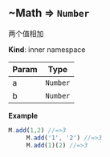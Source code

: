 <a name="Math"></a>

## ~Math ⇒ <code>Number</code>
两个值相加

**Kind**: inner namespace  

| Param | Type |
| --- | --- |
| a | <code>Number</code> | 
| b | <code>Number</code> | 

**Example**  
```js
M.add(1,2) //=>3
     M.add('1', '2') //=>3
     M.add(1)(2) //=>3
```

